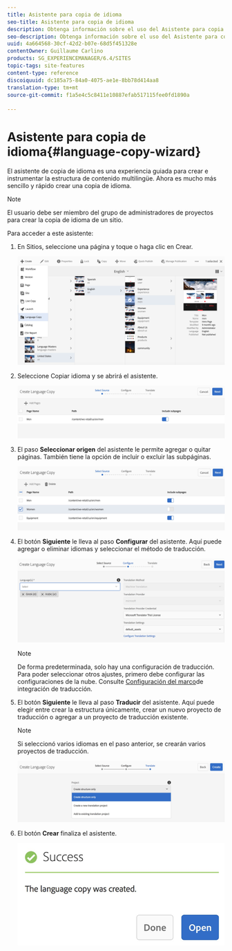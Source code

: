 ```yaml
---
title: Asistente para copia de idioma
seo-title: Asistente para copia de idioma
description: Obtenga información sobre el uso del Asistente para copia de idioma en AEM.
seo-description: Obtenga información sobre el uso del Asistente para copia de idioma en AEM.
uuid: 4a664568-30cf-42d2-b07e-68d5f451328e
contentOwner: Guillaume Carlino
products: SG_EXPERIENCEMANAGER/6.4/SITES
topic-tags: site-features
content-type: reference
discoiquuid: dc185a75-84a0-4075-ae1e-8bb78d414aa8
translation-type: tm+mt
source-git-commit: f1a5e4c5c8411e10887efab517115fee0fd1890a

---
```



# Asistente para copia de idioma{#language-copy-wizard}

El asistente de copia de idioma es una experiencia guiada para crear e instrumentar la estructura de contenido multilingüe. Ahora es mucho más sencillo y rápido crear una copia de idioma.

>[!NOTE]
>
>El usuario debe ser miembro del grupo de administradores de proyectos para crear la copia de idioma de un sitio.

Para acceder a este asistente:

1. En Sitios, seleccione una página y toque o haga clic en Crear.

   ![chlimage_1-48](assets/chlimage_1-48.jpeg)

1. Seleccione Copiar idioma y se abrirá el asistente.

   ![chlimage_1-49](assets/chlimage_1-49.jpeg)

1. El paso **Seleccionar origen** del asistente le permite agregar o quitar páginas. También tiene la opción de incluir o excluir las subpáginas.

   ![chlimage_1-50](assets/chlimage_1-50.jpeg)

1. El botón **Siguiente** le lleva al paso **Configurar** del asistente. Aquí puede agregar o eliminar idiomas y seleccionar el método de traducción.

   ![chlimage_1-51](assets/chlimage_1-51.jpeg)

   >[!NOTE]
   >
   >De forma predeterminada, solo hay una configuración de traducción. Para poder seleccionar otros ajustes, primero debe configurar las configuraciones de la nube. Consulte [Configuración del marco](/help/sites-administering/tc-tic.md)de integración de traducción.

1. El botón **Siguiente** le lleva al paso **Traducir** del asistente. Aquí puede elegir entre crear la estructura únicamente, crear un nuevo proyecto de traducción o agregar a un proyecto de traducción existente.

   >[!NOTE]
   >
   >Si seleccionó varios idiomas en el paso anterior, se crearán varios proyectos de traducción.

   ![chlimage_1-52](assets/chlimage_1-52.jpeg)

1. El botón **Crear** finaliza el asistente.

   ![chlimage_1-53](assets/chlimage_1-53.jpeg)

